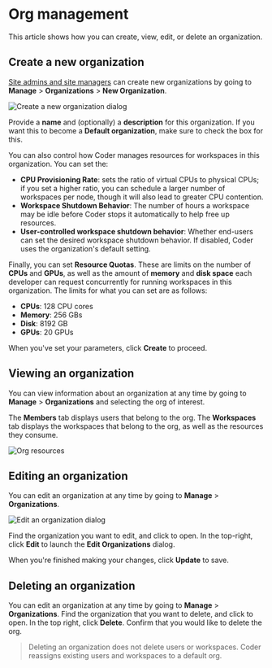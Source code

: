 # Org management

This article shows how you can create, view, edit, or delete an organization.

## Create a new organization

[Site admins and site managers](../access-control/user-roles.md) can create new
organizations by going to **Manage** > **Organizations** > **New Organization**.

![Create a new organization dialog](../../assets/admin/create-an-org.png)

Provide a **name** and (optionally) a **description** for this organization. If
you want this to become a **Default organization**, make sure to check the box
for this.

You can also control how Coder manages resources for workspaces in this
organization. You can set the:

- **CPU Provisioning Rate**: sets the ratio of virtual CPUs to physical CPUs; if
  you set a higher ratio, you can schedule a larger number of workspaces per
  node, though it will also lead to greater CPU contention.
- **Workspace Shutdown Behavior**: The number of hours a workspace may be idle
  before Coder stops it automatically to help free up resources.
- **User-controlled workspace shutdown behavior**: Whether end-users can set the
  desired workspace shutdown behavior. If disabled, Coder uses the
  organization's default setting.

Finally, you can set **Resource Quotas**. These are limits on the number of
**CPUs** and **GPUs**, as well as the amount of **memory** and **disk space**
each developer can request concurrently for running workspaces in this
organization. The limits for what you can set are as follows:

- **CPUs**: 128 CPU cores
- **Memory**: 256 GBs
- **Disk**: 8192 GB
- **GPUs**: 20 GPUs

When you've set your parameters, click **Create** to proceed.

## Viewing an organization

You can view information about an organization at any time by going to
**Manage** > **Organizations** and selecting the org of interest.

The **Members** tab displays users that belong to the org. The **Workspaces**
tab displays the workspaces that belong to the org, as well as the resources
they consume.

![Org resources](../../assets/admin/org-resources.png)

## Editing an organization

You can edit an organization at any time by going to **Manage** >
**Organizations**.

![Edit an organization dialog](../../assets/admin/edit-an-org.png)

Find the organization you want to edit, and click to open. In the top-right,
click **Edit** to launch the **Edit Organizations** dialog.

When you're finished making your changes, click **Update** to save.

## Deleting an organization

You can edit an organization at any time by going to **Manage** >
**Organizations**. Find the organization that you want to delete, and click to
open. In the top right, click **Delete**. Confirm that you would like to delete
the org.

> Deleting an organization does not delete users or workspaces. Coder reassigns
> existing users and workspaces to a default org.
